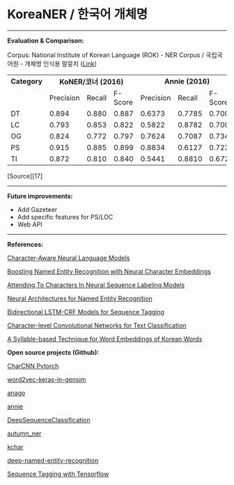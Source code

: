 ﻿# KoreaNER / 한국어 개체명

---

**Evaluation & Comparison:**

Corpus: National Institute of Korean Language (ROK) - NER Corpus / 국립국어원 - 개체명 인식용 말뭉치 ([Link][18])


<table>
	<tbody>
		<tr>
			<td><b>Category</b></td>
			<td colspan="3" align = "center"><b>KoNER/코너 (2016)</b></td>
			<td colspan="3" align = "center"><b>Annie (2016)</b></td>
			<td colspan="3" align = "center"><b>KoreaNER</b></td>
		</tr>
		<tr>
			<td></td>
			<td>Precision</td>
			<td>Recall</td>
			<td>F-Score</td>
			<td>Precision</td>
			<td>Recall</td>
			<td>F-Score</td>
			<td>Precision</td>
			<td>Recall</td>
			<td>F-Score</td>
		</tr>
		<tr>
			<td>DT</td>
			<td>0.894</td>
			<td>0.880</td>
			<td>0.887</td>
			<td>0.6373</td>
			<td>0.7785</td>
			<td>0.7009</td>
			<td>0.94</td>
			<td>0.94</td>
			<td>0.94</td>
		</tr>
		<tr>
			<td>LC</td>
			<td>0.793</td>
			<td>0.853</td>
			<td>0.822</td>
			<td>0.5822</td>
			<td>0.8782</td>
			<td>0.7002</td>
			<td>0.71</td>
			<td>0.76</td>
			<td>0.73</td>
		</tr>
		<tr>
			<td>OG</td>
			<td>0.824</td>
			<td>0.772</td>
			<td>0.797</td>
			<td>0.7624</td>
			<td>0.7087</td>
			<td>0.7346</td>
			<td>0.73</td>
			<td>0.63</td>
			<td>0.68</td>
		</tr>
		<tr>
			<td>PS</td>
			<td>0.915</td>
			<td>0.885</td>
			<td>0.899</td>
			<td>0.8834</td>
			<td>0.6127</td>
			<td>0.7236</td>
			<td>0.80</td>
			<td>0.75</td>
			<td>0.78</td>
		</tr>
		<tr>
			<td>TI</td>
			<td>0.872</td>
			<td>0.810</td>
			<td>0.840</td>
			<td>0.5441</td>
			<td>0.8810</td>
			<td>0.6727</td>
			<td>0.98</td>
			<td>0.89</td>
			<td>0.93</td>
		</tr>
	</tbody>
</table>
[Source][17]

---

**Future improvements:**

- Add Gazeteer
- Add specific features for PS/LOC
- Web API

---

**References:**

[Character-Aware Neural Language Models][2]

[Boosting Named Entity Recognition with Neural Character Embeddings][1]
	
[Attending To Characters In Neural Sequence Labeling Models][3]

[Neural Architectures for Named Entity Recognition][4]

[Bidirectional LSTM-CRF Models for Sequence Tagging][5]

[Character-level Convolutional Networks for Text Classification][6]

[A Syllable-based Technique for Word Embeddings of Korean Words][16]

**Open source projects (Github):**

[CharCNN Pytorch][7]

[word2vec-keras-in-gensim][8]

[anago][9]

[annie][10]

[DeepSequenceClassification][11]

[autumn_ner][12]

[kchar][13]

[deep-named-entity-recognition][14]

[Sequence Tagging with Tensorflow][15]

  [1]: https://arxiv.org/pdf/1505.05008.pdf
  [2]: https://arxiv.org/pdf/1505.05008.pdf
  [3]: https://aclweb.org/anthology/C/C16/C16-1030.pdf
  [4]: https://arxiv.org/pdf/1603.01360.pdf
  [5]: https://arxiv.org/pdf/1508.01991.pdf
  [6]: https://arxiv.org/pdf/1509.01626.pdf
  [7]: https://github.com/srviest/char-cnn-pytorch
  [8]: https://github.com/SimonPavlik/word2vec-keras-in-gensim/blob/keras106/word2veckeras
  [9]: https://github.com/Hironsan/anago/blob/master/anago
  [10]: https://github.com/krikit/annie/tree/master/bin
  [11]: https://github.com/napsternxg/DeepSequenceClassification/
  [12]: https://github.com/tttr222/autumn_ner/blob/master/model.py
  [13]: https://github.com/jarfo/kchar/
  [14]: https://github.com/aatkinson-old/deep-named-entity-recognition/blob/master/
  [15]: https://guillaumegenthial.github.io/sequence-tagging-with-tensorflow.html
  [16]: https://arxiv.org/pdf/1708.01766.pdf
  [17]: https://www.korean.go.kr/common/download.do;front=6F1EBE4CC5ED872C7FEB60294C6E1D8C?file_path=etcData&c_file_name=c00c0198-220a-47a5-bccd-55eda862dbe4_0.pdf&o_file_name=2016%EB%85%84%20%EA%B5%AD%EC%96%B4%20%EC%B2%98%EB%A6%AC%20%EC%A0%95%EB%B3%B4%20%EC%8B%9C%EC%8A%A4%ED%85%9C%20%EA%B2%BD%EC%A7%84%20%EB%8C%80%ED%9A%8C%20%EB%B0%9C%ED%91%9C%20%EC%9E%90%EB%A3%8C%EC%A7%91.pdf
  [18]: https://ithub.korean.go.kr/

